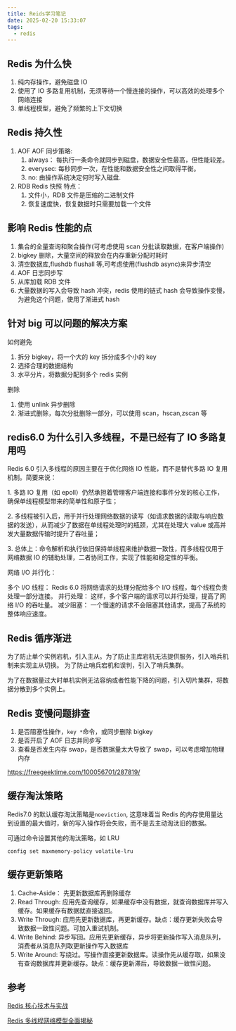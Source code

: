 ```yaml
---
title: Reids学习笔记
date: 2025-02-20 15:33:07
tags:
  - redis
---
```


## Redis 为什么快

1. 纯内存操作，避免磁盘 IO
2. 使用了 IO 多路复用机制，无须等待一个慢连接的操作，可以高效的处理多个网络连接
3. 单线程模型，避免了频繁的上下文切换

## Redis 持久性

1. AOF
   AOF 同步策略:
   1. always： 每执行一条命令就同步到磁盘，数据安全性最高，但性能较差。
   2. everysec: 每秒同步一次，在性能和数据安全性之间取得平衡。
   3. no: 由操作系统决定何时写入磁盘.
2. RDB
   Redis 快照
   特点：
   1. 文件小，RDB 文件是压缩的二进制文件
   2. 恢复速度快，恢复数据时只需要加载一个文件

## 影响 Redis 性能的点

1. 集合的全量查询和聚合操作(可考虑使用 scan 分批读取数据，在客户端操作)
2. bigkey 删除，大量空间的释放会在内存重新分配时耗时
3. 清空数据库,flushdb flushall 等,可考虑使用(flushdb async)来异步清空
4. AOF 日志同步写
5. 从库加载 RDB 文件
6. 大量数据的写入会导致 hash 冲突，redis 使用的链式 hash 会导致操作变慢，为避免这个问题，使用了渐进式 hash

## 针对 big 可以问题的解决方案

如何避免

1. 拆分 bigkey，将一个大的 key 拆分成多个小的 key
2. 选择合理的数据结构
3. 水平分片，将数据分配到多个 redis 实例

删除

1. 使用 unlink 异步删除
2. 渐进式删除，每次分批删除一部分，可以使用 scan，hscan,zscan 等

## redis6.0 为什么引入多线程，不是已经有了 IO 多路复用吗

Redis 6.0 引入多线程的原因主要在于优化网络 IO 性能，而不是替代多路 IO 复用机制。简要来说：

1️. 多路 IO 复用（如 epoll）仍然承担着管理客户端连接和事件分发的核心工作，确保单线程模型带来的简单性和原子性；

2️. 多线程被引入后，用于并行处理网络数据的读写（如请求数据的读取与响应数据的发送），从而减少了数据在单线程处理时的瓶颈，尤其在处理大 value 或高并发大量数据传输时提升了吞吐量；

3️. 总体上：命令解析和执行依旧保持单线程来维护数据一致性，而多线程仅用于网络数据 IO 的辅助处理，二者协同工作，实现了性能和稳定性的平衡。

网络 I/O 并行化：

多个 I/O 线程： Redis 6.0 将网络请求的处理分配给多个 I/O 线程，每个线程负责处理一部分连接。
并行处理： 这样，多个客户端的请求可以并行处理，提高了网络 I/O 的吞吐量。
减少阻塞： 一个慢速的请求不会阻塞其他请求，提高了系统的整体响应速度。

## Redis 循序渐进

为了防止单个实例宕机，引入主从。为了防止主库宕机无法提供服务，引入哨兵机制来实现主从切换。
为了防止哨兵宕机和误判，引入了哨兵集群。

为了在数据量过大时单机实例无法容纳或者性能下降的问题，引入切片集群，将数据分散到多个实例上。

## Redis 变慢问题排查

1. 是否阻塞性操作，`key *`命令，或同步删除 bigkey
2. 是否开启了 AOF 日志并同步写
3. 查看是否发生内存 swap，是否数据量太大导致了 swap，可以考虑增加物理内存

https://freegeektime.com/100056701/287819/

## 缓存淘汰策略

Redis7.0 的默认缓存淘汰策略是`noeviction`, 这意味着当 Redis 的内存使用量达到设置的最大值时，新的写入操作将会失败，而不是去主动淘汰旧的数据。

可通过命令设置其他的淘汰策略，如 LRU

`config set maxmemory-policy volatile-lru`

## 缓存更新策略

1. Cache-Aside： 先更新数据库再删除缓存
2. Read Through: 应用先查询缓存，如果缓存中没有数据，就查询数据库并写入缓存。如果缓存有数据就直接返回。
3. Write Through: 应用先更新数据库，再更新缓存。缺点：缓存更新失败会导致数据一致性问题。可加入重试机制。
4. Write Behind: 异步写回。应用先更新缓存，异步将更新操作写入消息队列，消费者从消息队列取更新操作写入数据库
5. Write Around: 写绕过。写操作直接更新数据库。读操作先从缓存取，如果没有查询数据库并更新缓存。缺点：缓存更新滞后，导致数据一致性问题。

## 参考

[Redis 核心技术与实战](https://freegeektime.com/posts/100056701/)

[Redis 多线程网络模型全面揭秘](https://andypan.me/zh-hans/posts/2021/02/14/multiple-threaded-network-model-in-redis/)
